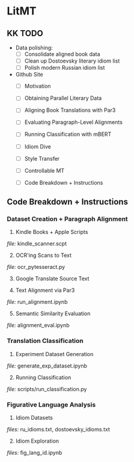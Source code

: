 # LitMT

## KK TODO
- Data polishing:
    * [ ] Consolidate aligned book data
    * [ ] Clean up Dostoevsky literary idiom list
    * [ ] Polish modern Russian idiom list

- Github Site
    * [ ] Motivation
    * [ ] Obtaining Parallel Literary Data
    * [ ] Aligning Book Translations with Par3
    * [ ] Evaluating Paragraph-Level Alignments
    * [ ] Running Classification with mBERT
    * [ ] Idiom Dive
    * [ ] Style Transfer
    * [ ] Controllable MT
    * [ ] Code Breakdown + Instructions


## Code Breakdown + Instructions
### Dataset Creation + Paragraph Alignment
1. Kindle Books + Apple Scripts

*file:* kindle_scanner.scpt

2. OCR'ing Scans to Text

*file:* ocr_pytesseract.py

3. Google Translate Source Text

4. Text Alignment via Par3

*file:* run_alignment.ipynb

5. Semantic Similarity Evaluation

*file:* alignment_eval.ipynb

### Translation Classification
1. Experiment Dataset Generation

*file:* generate_exp_dataset.ipynb

2. Running Classification

*file:* scripts/run_classification.py

### Figurative Language Analysis
1. Idiom Datasets

*files:* ru_idioms.txt, dostoevsky_idioms.txt

2. Idiom Exploration

*files:* fig_lang_id.ipynb
